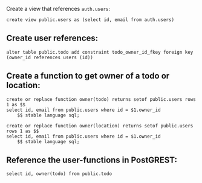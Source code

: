 Create a view that references `auth.users`: 

    create view public.users as (select id, email from auth.users)

Create user references: 
---

    alter table public.todo add constraint todo_owner_id_fkey foreign key (owner_id references users (id))


Create a function to get owner of a todo or location:
---
    create or replace function owner(todo) returns setof public.users rows 1 as $$
    select id, email from public.users where id = $1.owner_id
        $$ stable language sql;
    
    create or replace function owner(location) returns setof public.users rows 1 as $$
    select id, email from public.users where id = $1.owner_id
        $$ stable language sql;


Reference the user-functions in PostGREST: 
---

    select id, owner(todo) from public.todo